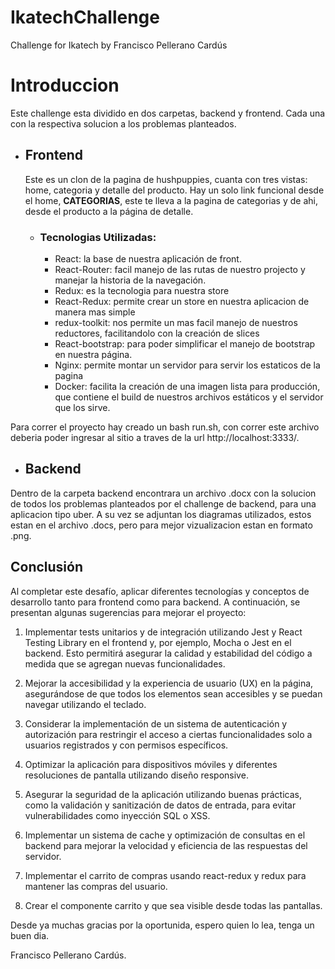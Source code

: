 
# IkatechChallenge
Challenge for Ikatech by Francisco Pellerano Cardús


# Introduccion
Este challenge esta dividido en dos carpetas, backend y frontend. Cada una con la respectiva solucion a los problemas planteados.

 - ## Frontend
	 Este es un clon de la pagina de hushpuppies, cuanta con tres vistas: home, categoria y detalle del producto. Hay un solo link funcional desde el home, **CATEGORIAS**, este te lleva a la pagina de categorias y de ahi, desde el producto a la página de detalle.
	 - ### Tecnologias Utilizadas:
		 - React: la base de nuestra aplicación de front.
		 - React-Router: facil manejo de las rutas de nuestro projecto y manejar la historia de la navegación.
         - Redux: es la tecnologia para nuestra store
         - React-Redux: permite crear un store en nuestra aplicacion de manera mas simple
         - redux-toolkit: nos permite un mas facil manejo de nuestros reductores, facilitandolo con la creación de slices
		 - React-bootstrap: para poder simplificar el manejo de bootstrap en nuestra página.
		 - Nginx: permite montar un servidor para servir los estaticos de la pagina
		 - Docker: facilita la creación de una imagen lista para producción, que contiene el build de nuestros archivos estáticos y el servidor que los sirve.

Para correr el proyecto hay creado un bash run.sh, con correr este archivo deberia poder ingresar al sitio a traves de la url http://localhost:3333/.

 - ## Backend
Dentro de la carpeta backend encontrara un archivo .docx con la solucion de todos los problemas planteados por el challenge de backend, para una aplicacion tipo uber. A su vez se adjuntan los diagramas utilizados, estos estan en el archivo .docs, pero para mejor vizualizacion estan en formato .png.


## Conclusión
Al completar este desafío, aplicar diferentes tecnologías y conceptos de desarrollo tanto para frontend como para backend. A continuación, se presentan algunas sugerencias para mejorar el proyecto:

1.  Implementar tests unitarios y de integración utilizando Jest y React Testing Library en el frontend y, por ejemplo, Mocha o Jest en el backend. Esto permitirá asegurar la calidad y estabilidad del código a medida que se agregan nuevas funcionalidades.
    
2.  Mejorar la accesibilidad y la experiencia de usuario (UX) en la página, asegurándose de que todos los elementos sean accesibles y se puedan navegar utilizando el teclado.
    
3.  Considerar la implementación de un sistema de autenticación y autorización para restringir el acceso a ciertas funcionalidades solo a usuarios registrados y con permisos específicos.
    
4.  Optimizar la aplicación para dispositivos móviles y diferentes resoluciones de pantalla utilizando diseño responsive.
    
5.  Asegurar la seguridad de la aplicación utilizando buenas prácticas, como la validación y sanitización de datos de entrada, para evitar vulnerabilidades como inyección SQL o XSS.
    
6.  Implementar un sistema de cache y optimización de consultas en el backend para mejorar la velocidad y eficiencia de las respuestas del servidor.
    
8. Implementar el carrito de compras usando react-redux y redux para mantener las compras del usuario.

9. Crear el componente carrito y que sea visible desde todas las pantallas.

Desde ya muchas gracias por la oportunida, espero quien lo lea, tenga un buen dia.

Francisco Pellerano Cardús.